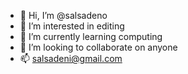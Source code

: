 - 👋 Hi, I’m @salsadeno
- 👀 I’m interested in editing
- 🌱 I’m currently learning computing
- 💞️ I’m looking to collaborate on anyone
- 📫 salsadeni@gmail.com

<!---
salsadeno/salsadeno is a ✨ special ✨ repository because its `README.md` (this file) appears on your GitHub profile.
You can click the Preview link to take a look at your changes.
--->

